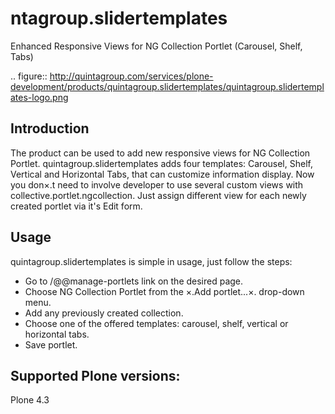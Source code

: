 ntagroup.slidertemplates
===========================
Enhanced Responsive Views for NG Collection Portlet (Carousel, Shelf, Tabs)

.. figure:: http://quintagroup.com/services/plone-development/products/quintagroup.slidertemplates/quintagroup.slidertemplates-logo.png

Introduction
------------
The product can be used to add new responsive views for NG Collection Portlet. quintagroup.slidertemplates adds four templates: Carousel, Shelf, Vertical and Horizontal Tabs, that can customize information display. Now you don×.t need to involve developer to use several custom views with collective.portlet.ngcollection. Just assign different view for each newly created portlet via it's Edit form.

Usage
-----
quintagroup.slidertemplates is simple in usage, just follow the steps:
* Go to /@@manage-portlets link on the desired page.
* Choose NG Collection Portlet from the ×.Add portlet...×. drop-down menu.
* Add any previously created collection.
* Choose one of the offered templates: carousel, shelf, vertical or horizontal tabs.
* Save portlet.

Supported Plone versions:
-------------------------
Plone 4.3
